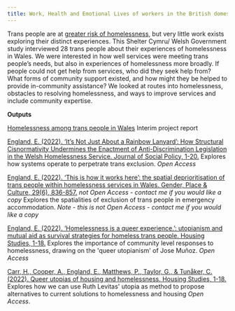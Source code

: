 ```yaml
---
title: Work, Health and Emotional Lives of workers in the British domestic abuse support sector
---
```

Trans people are at [greater risk of homelessness](https://www.scottishtrans.org/wp-content/uploads/2013/03/trans_mh_study.pdf), but very little work exists exploring their distinct experiences. This Shelter Cymru/ Welsh Government study interviewed 28 trans people about their experiences of homelessness in Wales. We were interested in how well services were meeting trans people’s needs, but also in experiences of homelessness more broadly. If people could not get help from services, who did they seek help from? What forms of community support existed, and how might they be helped to provide in-community assistance? We looked at routes into homelessness, obstacles to resolving homelessness, and ways to improve services and include community expertise.

**Outputs**

[Homelessness among trans people in Wales](https://sheltercymru.org.uk/policy_and_research/homelessness-among-trans-people-in-wales-report/) Interim project report


[England, E. (2022). ‘It’s Not Just About a Rainbow Lanyard’: How Structural Cisnormativity Undermines the Enactment of Anti-Discrimination Legislation in the Welsh Homelessness Service. Journal of Social Policy, 1-20.](https://www.cambridge.org/core/journals/journal-of-social-policy/article/its-not-just-about-a-rainbow-lanyard-how-structural-cisnormativity-undermines-the-enactment-of-antidiscrimination-legislation-in-the-welsh-homelessness-service/B7AF4A4CB97E16233976BD9862790CB1)
 Explores how systems operate to perpetrate trans exclusion. *Open Access*

[England, E. (2022). ‘This is how it works here’: the spatial deprioritisation of trans people within homelessness services in Wales. Gender, Place & Culture, 29(6), 836-857.](https://www.tandfonline.com/doi/full/10.1080/0966369X.2021.1896997?casa_token=56kuTo3V1gYAAAAA%3ALFPrbKoe1WDTZ49-dcydZmTahY1oVTPN4Z4WppOeQSruYUSo71OB_dvbPNVfhvbtMwN4eponwgCR) *not Open Access - contact me if you would like a copy*
Explores the spatialities of exclusion of trans people in emergency accommodation. *Note - this is not Open Access - contact me if you would like a copy*

[England, E. (2022). ‘Homelessness is a queer experience.’: utopianism and mutual aid as survival strategies for homeless trans people. Housing Studies, 1-18.](https://www.tandfonline.com/doi/full/10.1080/02673037.2022.2108381)
Explores the importance of community level responses to homelessness, drawing on the 'queer utopianism' of Jose Muñoz. *Open Access*

[Carr, H., Cooper, A., England, E., Matthews, P., Taylor, G., & Tunåker, C. (2022). Queer utopias of housing and homelessness. Housing Studies, 1-18.](https://www.tandfonline.com/doi/full/10.1080/02673037.2022.2146067) Explores how we can use Ruth Levitas' utopia as method to propose alternatives to current solutions to homelessness and housing  *Open Access*.


